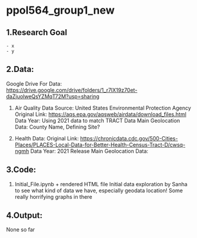 # ppol564_group1_new

## 1.Research Goal
    - x
    - y

## 2.Data:
Google Drive For Data: https://drive.google.com/drive/folders/1_r7lX19z70et-daZjuolweQsYZMqT72M?usp=sharing


  1. Air Quality Data
      Source: United States Environmental Protection Agency
      Original Link: https://aqs.epa.gov/aqsweb/airdata/download_files.html 
      Data Year: Using 2021 data to match TRACT Data
      Main Geolocation Data: County Name, Defining Site?

  2. Health Data: 
      Original Link: https://chronicdata.cdc.gov/500-Cities-Places/PLACES-Local-Data-for-Better-Health-Census-Tract-D/cwsq-ngmh
      Data Year: 2021 Release 
      Main Geolocation Data: 

## 3.Code:
  1. Initial_File.ipynb + rendered HTML file 
  Initial data exploration by Sanha to see what kind of data we have, especially geodata location! 
  Some really horrifying graphs in there 


## 4.Output:
None so far
